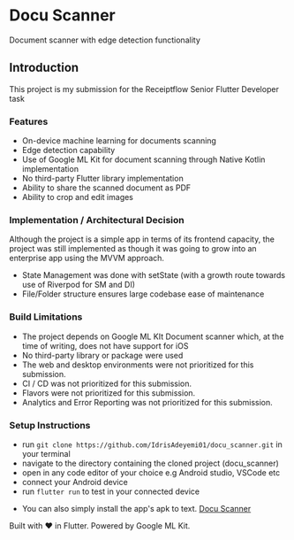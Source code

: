 # Docu Scanner

Document scanner with edge detection functionality

## Introduction

This project is my submission for the Receiptflow Senior Flutter Developer task

### Features

- On-device machine learning for documents scanning
- Edge detection capability
- Use of Google ML Kit for document scanning through Native Kotlin implementation
- No third-party Flutter library implementation
- Ability to share the scanned document as PDF
- Ability to crop and edit images

### Implementation / Architectural Decision

Although the project is a simple app in terms of its frontend capacity, the project was still implemented as though it was going to grow into an enterprise app using the MVVM approach.
- State Management was done with setState (with a growth route towards use of Riverpod for SM and DI)
- File/Folder structure ensures large codebase ease of maintenance

### Build Limitations

- The project depends on Google ML KIt Document scanner which, at the time of writing, does not have support for iOS
- No third-party library or package were used
- The web and desktop environments were not prioritized for this submission.
- CI / CD was not prioritized for this submission.
- Flavors were not prioritized for this submission.
- Analytics and Error Reporting was not prioritized for this submission.

### Setup Instructions

- run `git clone https://github.com/IdrisAdeyemi01/docu_scanner.git` in your terminal
- navigate to the directory containing the cloned project (docu_scanner)
- open in any code editor of your choice e.g Android studio, VSCode etc
- connect your Android device
- run `flutter run` to test in your connected device

* You can also simply install the app's apk to text. [Docu Scanner](https://drive.google.com/file/d/1DwYd2ziZA78f--cfG2aw8vmJO9Vmwud5/view?usp=sharing)

Built with ❤️ in Flutter. Powered by Google ML Kit.